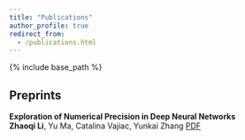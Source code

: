 ```yaml
---
title: "Publications"
author_profile: true
redirect_from:
  - /publications.html
---
```


{% include base_path %}

<!-- Leave two spaces at the end -->

## Preprints

**Exploration of Numerical Precision in Deep Neural Networks**  
**Zhaoqi Li**, Yu Ma, Catalina Vajiac, Yunkai Zhang
[PDF](https://arxiv.org/abs/1805.01078) &nbsp;